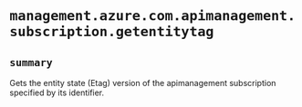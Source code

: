 # `management.azure.com.apimanagement.subscription.getentitytag`

## `summary`
Gets the entity state (Etag) version of the apimanagement subscription specified by its identifier.


